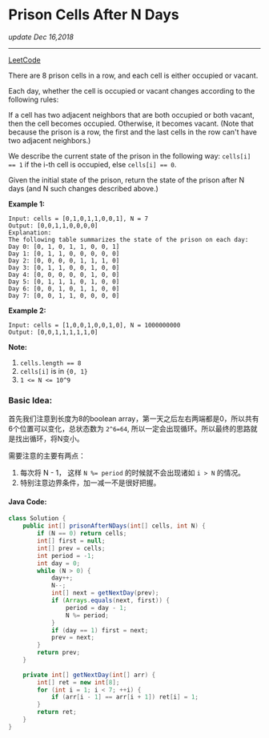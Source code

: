 # Prison Cells After N Days
_update Dec 16,2018_

---

[LeetCode](https://leetcode.com/problems/prison-cells-after-n-days/)

There are 8 prison cells in a row, and each cell is either occupied or vacant.

Each day, whether the cell is occupied or vacant changes according to the following rules:

If a cell has two adjacent neighbors that are both occupied or both vacant, then the cell becomes occupied.
Otherwise, it becomes vacant.
(Note that because the prison is a row, the first and the last cells in the row can't have two adjacent neighbors.)

We describe the current state of the prison in the following way: `cells[i] == 1` if the i-th cell is occupied, else `cells[i] == 0`.

Given the initial state of the prison, return the state of the prison after N days (and N such changes described above.)

 

**Example 1:**

    Input: cells = [0,1,0,1,1,0,0,1], N = 7
    Output: [0,0,1,1,0,0,0,0]
    Explanation: 
    The following table summarizes the state of the prison on each day:
    Day 0: [0, 1, 0, 1, 1, 0, 0, 1]
    Day 1: [0, 1, 1, 0, 0, 0, 0, 0]
    Day 2: [0, 0, 0, 0, 1, 1, 1, 0]
    Day 3: [0, 1, 1, 0, 0, 1, 0, 0]
    Day 4: [0, 0, 0, 0, 0, 1, 0, 0]
    Day 5: [0, 1, 1, 1, 0, 1, 0, 0]
    Day 6: [0, 0, 1, 0, 1, 1, 0, 0]
    Day 7: [0, 0, 1, 1, 0, 0, 0, 0]

**Example 2:**

    Input: cells = [1,0,0,1,0,0,1,0], N = 1000000000
    Output: [0,0,1,1,1,1,1,0]
 

**Note:**

1. `cells.length == 8`
2. `cells[i]` is in `{0, 1}`
3. `1 <= N <= 10^9`

### Basic Idea:
首先我们注意到长度为8的boolean array，第一天之后左右两端都是0，所以共有6个位置可以变化，总状态数为 `2^6=64`, 所以一定会出现循环。所以最终的思路就是找出循环，将N变小。

需要注意的主要有两点： 

1. 每次将 N - 1， 这样 `N %= period` 的时候就不会出现诸如 `i > N` 的情况。
2. 特别注意边界条件，加一减一不是很好把握。

#### Java Code:
```java
class Solution {
    public int[] prisonAfterNDays(int[] cells, int N) {
        if (N == 0) return cells;
        int[] first = null;
        int[] prev = cells;
        int period = -1;
        int day = 0;
        while (N > 0) {
            day++;
            N--;
            int[] next = getNextDay(prev);
            if (Arrays.equals(next, first)) {
                period = day - 1;
                N %= period;
            }
            if (day == 1) first = next;
            prev = next;
        }
        return prev;
    }
    
    private int[] getNextDay(int[] arr) {
        int[] ret = new int[8];
        for (int i = 1; i < 7; ++i) {
            if (arr[i - 1] == arr[i + 1]) ret[i] = 1;
        }
        return ret;
    }
}
```
